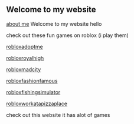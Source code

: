 ## Welcome to my website
[about me](about.md)
Welcome to my website
hello 

check out these fun games on roblox (i play them)

[robloxadoptme](https://web.roblox.com/games/920587237/SCOOB-Adopt-Me?refPageId=719b7130-43fe-47c2-b72a-00349b666b67)

[robloxroyalhigh](https://web.roblox.com/games/735030788/Royale-High?refPageId=a5b1026b-afde-4feb-bea3-0ea13669b389)

[robloxmadcity](https://web.roblox.com/games/1224212277/Mad-City?refPageId=6767d509-f2fd-4078-b9b6-a6f68ce5464c)

[robloxfashionfamous](https://web.roblox.com/games/559159830/Fashion-Famous?refPageId=e87261ac-26ca-4848-aa6c-925aef21271f)

[robloxfishingsimulator](https://web.roblox.com/games/2866967438/NEW-JET-SKI-Fishing-Simulator?refPageId=079dbd7e-9548-41dd-94cb-9574756bc45e)

[robloxworkatapizzaplace](https://web.roblox.com/games/192800/Work-at-a-Pizza-Place?refPageId=a98e38bb-79d2-4041-90b3-3d9e6aceabeb)
     
     
     

check out this website it has alot of games  
